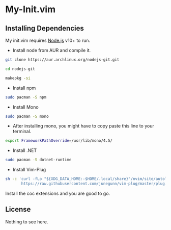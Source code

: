 # My-Init.vim
## Installing Dependencies

My init.vim requires [Node.js](https://nodejs.org/) v10+ to run.

 - Install node from AUR and compile it.

```sh
git clone https://aur.archlinux.org/nodejs-git.git
```
```sh
cd nodejs-git
```
```sh
makepkg -si
```
- Install npm
```sh
sudo pacman -S npm
```
- Install Mono
```sh
sudo pacman -S mono
```
- After installing mono, you might have to copy paste this line to your terminal.
```sh
export FrameworkPathOverride=/usr/lib/mono/4.5/
```
- Install .NET
```sh
sudo pacman -S dotnet-runtime
```

- Install Vim-Plug

```sh
sh -c 'curl -fLo "${XDG_DATA_HOME:-$HOME/.local/share}"/nvim/site/autoload/plug.vim --create-dirs \
       https://raw.githubusercontent.com/junegunn/vim-plug/master/plug.vim'
```

Install the coc extensions and you are good to go.


## License

Nothing to see here.

